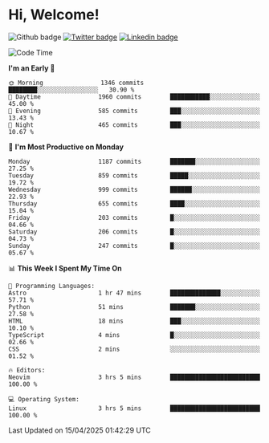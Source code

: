  # Hi, Welcome!
  ![Github badge](https://img.shields.io/github/followers/kraken-afk.svg?style=social&label=Follow&maxAge=2592000)
  [![Twitter badge](https://img.shields.io/badge/-Twitter-00acee?style=flat-square&logo=Twitter&logoColor=white)](https://twitter.com/trshppl)
  [![Linkedin badge](https://img.shields.io/badge/LinkedIn-0077B5?style=flat-square&logo=linkedin&logoColor=white)](https://www.linkedin.com/in/noveanrer)
<!--START_SECTION:waka-->
![Code Time](http://img.shields.io/badge/Code%20Time-859%20hrs%2030%20mins-blue)

**I'm an Early 🐤** 

```text
🌞 Morning                1346 commits        ████████░░░░░░░░░░░░░░░░░   30.90 % 
🌆 Daytime                1960 commits        ███████████░░░░░░░░░░░░░░   45.00 % 
🌃 Evening                585 commits         ███░░░░░░░░░░░░░░░░░░░░░░   13.43 % 
🌙 Night                  465 commits         ███░░░░░░░░░░░░░░░░░░░░░░   10.67 % 
```
📅 **I'm Most Productive on Monday** 

```text
Monday                   1187 commits        ███████░░░░░░░░░░░░░░░░░░   27.25 % 
Tuesday                  859 commits         █████░░░░░░░░░░░░░░░░░░░░   19.72 % 
Wednesday                999 commits         ██████░░░░░░░░░░░░░░░░░░░   22.93 % 
Thursday                 655 commits         ████░░░░░░░░░░░░░░░░░░░░░   15.04 % 
Friday                   203 commits         █░░░░░░░░░░░░░░░░░░░░░░░░   04.66 % 
Saturday                 206 commits         █░░░░░░░░░░░░░░░░░░░░░░░░   04.73 % 
Sunday                   247 commits         █░░░░░░░░░░░░░░░░░░░░░░░░   05.67 % 
```


📊 **This Week I Spent My Time On** 

```text
💬 Programming Languages: 
Astro                    1 hr 47 mins        ██████████████░░░░░░░░░░░   57.71 % 
Python                   51 mins             ███████░░░░░░░░░░░░░░░░░░   27.58 % 
HTML                     18 mins             ███░░░░░░░░░░░░░░░░░░░░░░   10.10 % 
TypeScript               4 mins              █░░░░░░░░░░░░░░░░░░░░░░░░   02.66 % 
CSS                      2 mins              ░░░░░░░░░░░░░░░░░░░░░░░░░   01.52 % 

🔥 Editors: 
Neovim                   3 hrs 5 mins        █████████████████████████   100.00 % 

💻 Operating System: 
Linux                    3 hrs 5 mins        █████████████████████████   100.00 % 
```


 Last Updated on 15/04/2025 01:42:29 UTC
<!--END_SECTION:waka-->